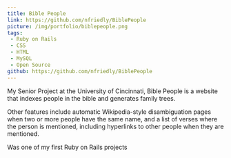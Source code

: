 ```yaml
---
title: Bible People
link: https://github.com/nfriedly/BiblePeople
picture: /img/portfolio/biblepeople.png
tags: 
 - Ruby on Rails
 - CSS
 - HTML
 - MySQL
 - Open Source
github: https://github.com/nfriedly/BiblePeople
---
```


My Senior Project at the University of Cincinnati, Bible People is a website that indexes people in the bible and generates family trees. 

Other features include automatic Wikipedia-style disambiguation pages when two or more people have the same name, and a list of verses where the person is mentioned, including hyperlinks to other people when they are mentioned.

Was one of my first Ruby on Rails projects